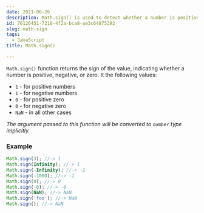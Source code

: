 ```yaml
---
date: 2021-06-26
description: Math.sign() is used to detect whether a number is positive, negative, or zero.
id: 76126451-7210-4f2a-bca8-ae3c64875392
slug: math-sign
tags:
  - JavaScript
title: Math.sign()

---
```


`Math.sign()` function returns the sign of the value, indicating whether a number is positive, negative, or zero. It the following values:

- `1` - for positive numbers
- `1` - for negative numbers
- `0` - for positive zero
- `0` - for negative zero
- `NaN` - in all other cases

_The argument passed to this function will be converted to_ _`number`_ _type implicitly._


### Example


```javascript
Math.sign(3); //-> 1
Math.sign(Infinity); //-> 1
Math.sign(-Infinity); //-> -1
Math.sign(-1000); //-> -1
Math.sign(0); //-> 0
Math.sign(-0); //-> -0
Math.sign(NaN); //-> NaN
Math.sign('foo'); //-> NaN
Math.sign(); //-> NaN
```

